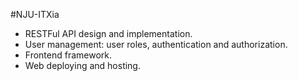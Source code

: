#NJU-ITXia

* RESTFul API design and implementation.
* User management: user roles, authentication and authorization.
* Frontend framework.
* Web deploying and hosting.